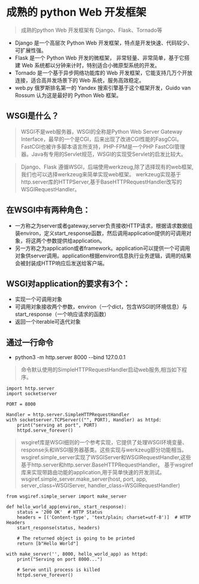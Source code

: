 # 成熟的 python Web 开发框架
> 成熟的python Web 开发框架有 Django、Flask、Tornado等 
- Django 是一个高层次 Python Web 开发框架，特点是开发快速、代码较少、可扩展性强。
- Flask 是一个 Python Web 开发的微框架， 非常轻量、非常简单，基于它搭建 Web 系统都以分钟来计时，特别适合小微原型系统的开发。
- Tornado 是一个基于异步网络功能库的 Web 开发框架，它能支持几万个开放连接，适合高并发场景下的 Web 系统，服务高效稳定。
- web.py 俄罗斯排名第一的 Yandex 搜索引擎基于这个框架开发，Guido van Rossum 认为这是最好的 Python Web 框架。

## WSGI是什么？
> WSGI不是web服务器，WSGI的全称是Python Web Server Gateway Interface，最早的一个是CGI，后来出现了改进CGI性能的FasgCGI。FastCGI也被许多脚本语言所支持，PHP-FPM是一个PHP FastCGI管理器。Java有专用的Servlet规范，WSGI的实现受Servlet的启发比较大。

> Django、Flask 遵循WSGI，后端使用werkzeug,除了选择现有的web框架,我们也可以选择werkzeug来简单实现web框架。
> werkzeug实现基于http.server库的HTTPServer,基于BaseHTTPRequestHandler改写的WSGIRequestHandler。

## 在WSGI中有两种角色：
- 一方称之为server或者gateway,server负责接收HTTP请求，根据请求数据组装environ，定义start_response函数，然后调用application提供的可调用对象，将这两个参数提供给application。
- 另一方称之为application或者framework。application可以提供一个可调用对象供server调用。application根据environ信息执行业务逻辑，调用的结果会被封装成HTTP响应后发送给客户端。

## WSGI对application的要求有3个：
   - 实现一个可调用对象
   - 可调用对象接收两个参数，environ（一个dict，包含WSGI的环境信息）与start_response（一个响应请求的函数）
   - 返回一个iterable可迭代对象


## 通过一行命令
* python3 -m http.server 8000 --bind 127.0.0.1 

> 命令默认使用的SimpleHTTPRequestHandler启动web服务,相当如下程序。

```
import http.server
import socketserver

PORT = 8000

Handler = http.server.SimpleHTTPRequestHandler
with socketserver.TCPServer(("", PORT), Handler) as httpd:
    print("serving at port", PORT)
    httpd.serve_forever()
```

> wsgiref库是WSGI细则的一个参考实现，它提供了处理WSGI环境变量、response头和WSGI服务器基类。这些实现与werkzeug部分功能相当。
> wsgiref.simple_server实现了WSGIServer和WSGIRequestHandler,这些基于http.server和http.server.BaseHTTPRequestHandler。
基于wsgiref库来实现带路由功能的application,用于简单快速的开发测试。
wsgiref.simple_server.make_server(host, port, app, server_class=WSGIServer, handler_class=WSGIRequestHandler)


```
from wsgiref.simple_server import make_server

def hello_world_app(environ, start_response):
    status = '200 OK'  # HTTP Status
    headers = [('Content-type', 'text/plain; charset=utf-8')]  # HTTP Headers
    start_response(status, headers)

    # The returned object is going to be printed
    return [b"Hello World"]

with make_server('', 8000, hello_world_app) as httpd:
    print("Serving on port 8000...")

    # Serve until process is killed
    httpd.serve_forever()
```




